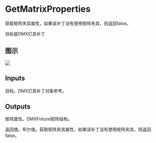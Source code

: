 # GetMatrixProperties

获取矩阵夹具属性，如果该补丁没有使用矩阵夹具，则返回false。

目标是DMX灯具补丁

## 图示

![]($-20221218-18434949.png)

## Inputs

目标。DMX灯具补丁对象参考。

## Outputs

矩阵属性。DMXFixture矩阵结构。

返回值。布尔值。获取矩阵夹具属性，如果该补丁没有使用矩阵夹具，则返回false。